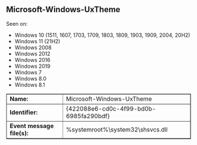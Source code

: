 ## Microsoft-Windows-UxTheme

Seen on:
* Windows 10 (1511, 1607, 1703, 1709, 1803, 1809, 1903, 1909, 2004, 20H2)
* Windows 11 (21H2)
* Windows 2008
* Windows 2012
* Windows 2016
* Windows 2019
* Windows 7
* Windows 8.0
* Windows 8.1

<table border="1" class="docutils">
  <tbody>
    <tr>
      <td><b>Name:</b></td>
      <td>Microsoft-Windows-UxTheme</td>
    </tr>
    <tr>
      <td><b>Identifier:</b></td>
      <td>{422088e6-cd0c-4f99-bd0b-6985fa290bdf}</td>
    </tr>
    <tr>
      <td><b>Event message file(s):</b></td>
      <td>%systemroot%\system32\shsvcs.dll</td>
    </tr>
  </tbody>
</table>

&nbsp;


